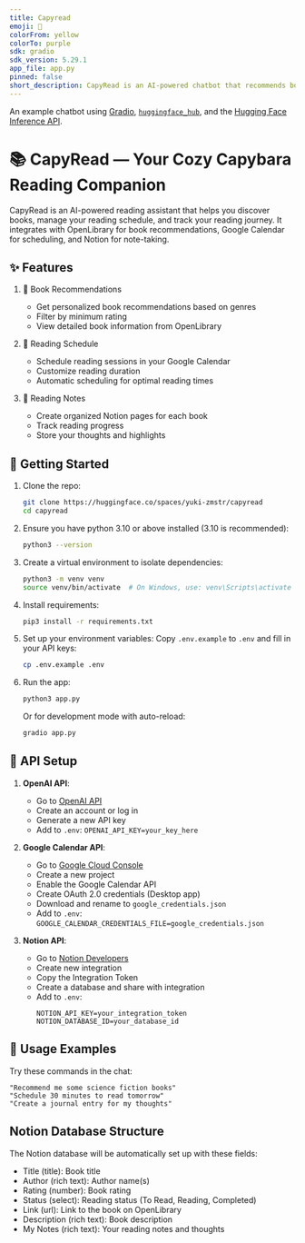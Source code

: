```yaml
---
title: Capyread
emoji: 💬
colorFrom: yellow
colorTo: purple
sdk: gradio
sdk_version: 5.29.1
app_file: app.py
pinned: false
short_description: CapyRead is an AI-powered chatbot that recommends books
---
```


An example chatbot using [Gradio](https://gradio.app), [`huggingface_hub`](https://huggingface.co/docs/huggingface_hub/v0.22.2/en/index), and the [Hugging Face Inference API](https://huggingface.co/docs/api-inference/index).

# 📚 CapyRead — Your Cozy Capybara Reading Companion

CapyRead is an AI-powered reading assistant that helps you discover books, manage your reading schedule, and track your reading journey. It integrates with OpenLibrary for book recommendations, Google Calendar for scheduling, and Notion for note-taking.

## ✨ Features

1. 📖 Book Recommendations

   - Get personalized book recommendations based on genres
   - Filter by minimum rating
   - View detailed book information from OpenLibrary

2. 📅 Reading Schedule

   - Schedule reading sessions in your Google Calendar
   - Customize reading duration
   - Automatic scheduling for optimal reading times

3. 📝 Reading Notes
   - Create organized Notion pages for each book
   - Track reading progress
   - Store your thoughts and highlights

## 🚀 Getting Started

1. Clone the repo:

   ```bash
   git clone https://huggingface.co/spaces/yuki-zmstr/capyread
   cd capyread
   ```

2. Ensure you have python 3.10 or above installed (3.10 is recommended):

   ```bash
   python3 --version
   ```

3. Create a virtual environment to isolate dependencies:

   ```bash
   python3 -m venv venv
   source venv/bin/activate  # On Windows, use: venv\Scripts\activate
   ```

4. Install requirements:

   ```bash
   pip3 install -r requirements.txt
   ```

5. Set up your environment variables:
   Copy `.env.example` to `.env` and fill in your API keys:

   ```bash
   cp .env.example .env
   ```

6. Run the app:

   ```bash
   python3 app.py
   ```

   Or for development mode with auto-reload:

   ```bash
   gradio app.py
   ```

## 🔑 API Setup

1. **OpenAI API**:

   - Go to [OpenAI API](https://platform.openai.com/api-keys)
   - Create an account or log in
   - Generate a new API key
   - Add to `.env`: `OPENAI_API_KEY=your_key_here`

2. **Google Calendar API**:

   - Go to [Google Cloud Console](https://console.cloud.google.com)
   - Create a new project
   - Enable the Google Calendar API
   - Create OAuth 2.0 credentials (Desktop app)
   - Download and rename to `google_credentials.json`
   - Add to `.env`: `GOOGLE_CALENDAR_CREDENTIALS_FILE=google_credentials.json`

3. **Notion API**:
   - Go to [Notion Developers](https://www.notion.so/my-integrations)
   - Create new integration
   - Copy the Integration Token
   - Create a database and share with integration
   - Add to `.env`:
     ```
     NOTION_API_KEY=your_integration_token
     NOTION_DATABASE_ID=your_database_id
     ```

## 💬 Usage Examples

Try these commands in the chat:

```
"Recommend me some science fiction books"
"Schedule 30 minutes to read tomorrow"
"Create a journal entry for my thoughts"
```

## Notion Database Structure

The Notion database will be automatically set up with these fields:

- Title (title): Book title
- Author (rich text): Author name(s)
- Rating (number): Book rating
- Status (select): Reading status (To Read, Reading, Completed)
- Link (url): Link to the book on OpenLibrary
- Description (rich text): Book description
- My Notes (rich text): Your reading notes and thoughts
